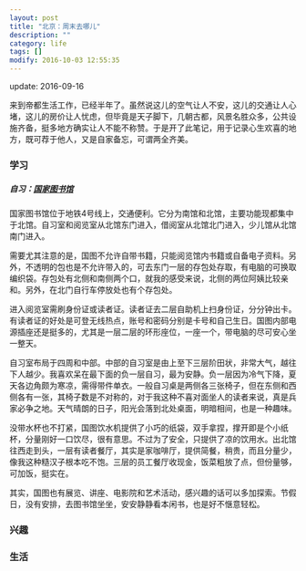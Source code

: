 ```yaml
---
layout: post
title: "北京：周末去哪儿"
description: ""
category: life
tags: []
modify: 2016-10-03 12:55:35
---
```


update: 2016-09-16

来到帝都生活工作，已经半年了。虽然说这儿的空气让人不安，这儿的交通让人心堵，这儿的房价让人忧虑，但毕竟是天子脚下，几朝古都，风景名胜众多，公共设施齐备，挺多地方确实让人不能不称赞。于是开了此笔记，用于记录心生欢喜的地方，既可荐于他人，又是自家备忘，可谓两全齐美。


### 学习

##### 自习：[国家图书馆](http://www.nlc.gov.cn/)

国家图书馆位于地铁4号线上，交通便利。它分为南馆和北馆，主要功能现都集中于北馆。自习室和阅览室从北馆东门进入，借阅室从北馆北门进入，少儿馆从北馆南门进入。

需要尤其注意的是，国图不允许自带书籍，只能阅览馆内书籍或自备电子资料。另外，不透明的包也是不允许带入的，可去东门一层的存包处存取，有电脑的可换取编织袋。存包处有北侧和南侧两个口，就我的感受来说，北侧的两位阿姨比较亲和。另外，在北门自行车停放处也有个存包处。

进入阅览室需刷身份证或读者证。读者证去二层自助机上扫身份证，分分钟出卡。有读者证的好处是可登无线热点，账号和密码分别是卡号和自己生日。国图内部电源插座还是挺多的，尤其是一层二层的环形座位，一座一个，带电脑的尽可安心坐一整天。

自习室布局于四周和中部。中部的自习室是由上至下三层阶田状，非常大气，越往下人越少。我喜欢呆在最下面的负一层自习，最为安静。负一层因为冷气下降，夏天各边角颇为寒凉，需得带件单衣。一般自习桌是两侧各三张椅子，但在东侧和西侧各有一张，其椅子数是不对称的，对于我这种不喜对面坐人的读者来说，真是兵家必争之地。天气晴朗的日子，阳光会落到北处桌面，明暗相间，也是一种趣味。

没带水杯也不打紧，国图饮水机提供了小巧的纸袋，双手拿捏，撑开即是个小纸杯，分量刚好一口饮尽，很有意思。不过为了安全，只提供了凉的饮用水。出北馆往西走到头，一层有读者餐厅，其实是家咖啡厅，提供简餐，稍贵，而且分量少，像我这种糙汉子根本吃不饱。三层的员工餐厅收现金，饭菜粗放了点，但份量够，可加饭，挺实在。

其实，国图也有展览、讲座、电影院和艺术活动，感兴趣的话可以多加探索。节假日，没有安排，去图书馆坐坐，安安静静看本闲书，也是好不惬意轻松。


### 兴趣


### 生活
